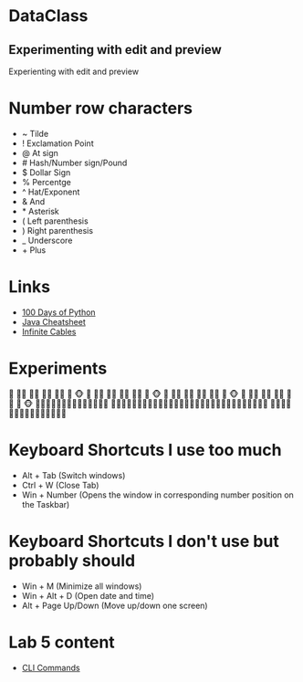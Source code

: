 # DataClass
## Experimenting with edit and preview
Experienting with edit and preview

# Number row characters

* ~ Tilde
* ! Exclamation Point
* @ At sign
* \# Hash/Number sign/Pound
* $ Dollar Sign
* % Percentge
* ^ Hat/Exponent
* & And
* \* Asterisk
* ( Left parenthesis
* ) Right parenthesis
* _ Underscore
* \+ Plus

# Links
* [100 Days of Python](https://www.udemy.com/course/100-days-of-code/)
* [Java Cheatsheet](https://quickref.me/java.html)
* [Infinite Cables](https://www.infinitecables.com/)

# Experiments

🐒 🐒🐒 🐒🐒 🐒🐒 🐒🐒 🐒 🐵
🐒 🐒🐒 🐒🐒 🐒🐒 🐒🐒 🐒 🐵
🐒 🐒🐒 🐒🐒 🐒🐒 🐒🐒 🐒 🐵
🐒 🐒🐒 🐒🐒 🐒🐒 🐒🐒 🐒 🐵
🦍🦍🦍🦍🦍🦍🦍🦍🦍🦍🦍🦍🦍🦍
🚴‍♂️🚴‍♂️🚴‍♂️🚴‍♂️🚴‍♂️🚴‍♂️🚴‍♂️🚴‍♂️🚴‍♂️🚴‍♂️🚴‍♂️🚴‍♂️🚴‍♂️🚴‍♂️🚴‍♂️
🐘🐘🐘🐘🐘🐘🐘🐘🐘🐘🐘🐘🐘🐘🐘


# Keyboard Shortcuts I use too much
* Alt + Tab (Switch windows)
* Ctrl + W (Close Tab)
* Win + Number (Opens the window in corresponding number position on the Taskbar)

# Keyboard Shortcuts I don't use but probably should
* Win + M (Minimize all windows)
* Win + Alt + D (Open date and time)
* Alt + Page Up/Down (Move up/down one screen)


# Lab 5 content
* [CLI Commands](docs/cli.md)
